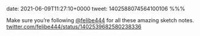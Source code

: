 date: 2021-06-09T11:27:10+0000
tweet: 1402588074564100106
%%%

Make sure you’re following [@felibe444](https://twitter.com/felibe444) for all these amazing sketch notes. [twitter.com/felibe444/status/1402539682580238336](https://twitter.com/felibe444/status/1402539682580238336)
